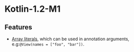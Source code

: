 # Kotlin-1.2-M1


## Features


- [Array literals], which can be used in annotation arguments, e.g:`@View(names = ["foo", "bar"])`.








[Array literals]: src/test/kotlin/com/holi/kotlin/features/AnnotationArrayLiteralsTest.kt#L10